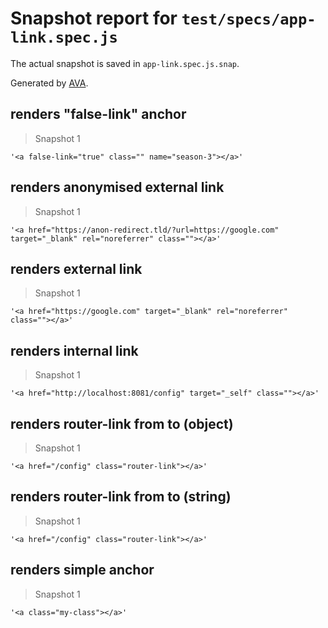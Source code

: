 # Snapshot report for `test/specs/app-link.spec.js`

The actual snapshot is saved in `app-link.spec.js.snap`.

Generated by [AVA](https://ava.li).

## renders "false-link" anchor

> Snapshot 1

    '<a false-link="true" class="" name="season-3"></a>'

## renders anonymised external link

> Snapshot 1

    '<a href="https://anon-redirect.tld/?url=https://google.com" target="_blank" rel="noreferrer" class=""></a>'

## renders external link

> Snapshot 1

    '<a href="https://google.com" target="_blank" rel="noreferrer" class=""></a>'

## renders internal link

> Snapshot 1

    '<a href="http://localhost:8081/config" target="_self" class=""></a>'

## renders router-link from to (object)

> Snapshot 1

    '<a href="/config" class="router-link"></a>'

## renders router-link from to (string)

> Snapshot 1

    '<a href="/config" class="router-link"></a>'

## renders simple anchor

> Snapshot 1

    '<a class="my-class"></a>'
